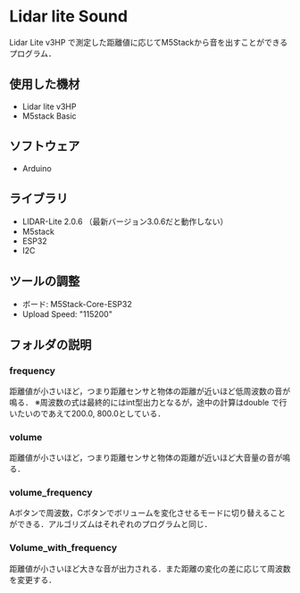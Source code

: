 # Lidar lite Sound

Lidar Lite v3HP で測定した距離値に応じてM5Stackから音を出すことができるプログラム．


## 使用した機材
- Lidar lite v3HP
- M5stack Basic

## ソフトウェア
- Arduino

## ライブラリ
- LIDAR-Lite 2.0.6 （最新バージョン3.0.6だと動作しない）
- M5stack
- ESP32
- I2C

## ツールの調整
- ボード: M5Stack-Core-ESP32
- Upload Speed: "115200"

## フォルダの説明

### frequency
距離値が小さいほど，つまり距離センサと物体の距離が近いほど低周波数の音が鳴る．
※周波数の式は最終的にはint型出力となるが，途中の計算はdouble で行いたいのであえて200.0, 800.0としている．

### volume
距離値が小さいほど，つまり距離センサと物体の距離が近いほど大音量の音が鳴る．

### volume_frequency
Aボタンで周波数，Cボタンでボリュームを変化させるモードに切り替えることができる．アルゴリズムはそれぞれのプログラムと同じ．

### Volume_with_frequency
距離値が小さいほど大きな音が出力される．また距離の変化の差に応じて周波数を変更する．
